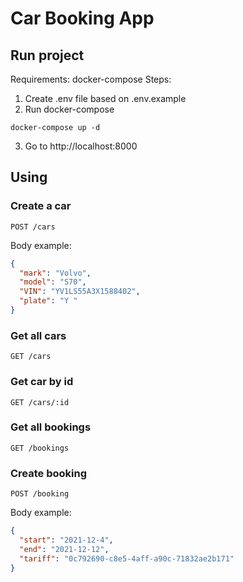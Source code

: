 # Car Booking App

## Run project

Requirements:
docker-compose
Steps:

1. Create .env file based on .env.example
2. Run docker-compose

```
docker-compose up -d
```

3. Go to http://localhost:8000

## Using

### Create a car

```
POST /cars
```

Body example:

```json
{
  "mark": "Volvo",
  "model": "S70",
  "VIN": "YV1LS55A3X1588402",
  "plate": "Y "
}
```

### Get all cars

```
GET /cars
```

### Get car by id

```
GET /cars/:id
```

### Get all bookings

```
GET /bookings
```

### Create booking

```
POST /booking
```

Body example:

```json
{
  "start": "2021-12-4",
  "end": "2021-12-12",
  "tariff": "0c792690-c8e5-4aff-a90c-71832ae2b171"
}
```
